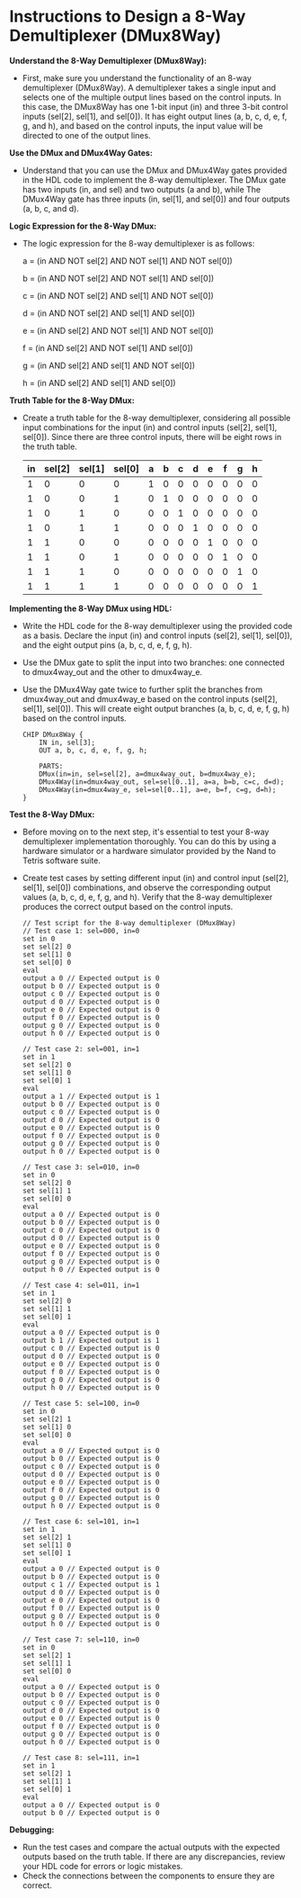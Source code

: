 # Instructions to Design a 8-Way Demultiplexer (DMux8Way)

**Understand the 8-Way Demultiplexer (DMux8Way):**

- First, make sure you understand the functionality of an 8-way demultiplexer (DMux8Way). A demultiplexer takes a single input and selects one of the multiple output lines based on the control inputs. In this case, the DMux8Way has one 1-bit input (in) and three 3-bit control inputs (sel[2], sel[1], and sel[0]). It has eight output lines (a, b, c, d, e, f, g, and h), and based on the control inputs, the input value will be directed to one of the output lines.

**Use the DMux and DMux4Way Gates:**

- Understand that you can use the DMux and DMux4Way gates provided in the HDL code to implement the 8-way demultiplexer. The DMux gate has two inputs (in, and sel) and two outputs (a and b), while The DMux4Way gate has three inputs (in, sel[1], and sel[0]) and four outputs (a, b, c, and d).

**Logic Expression for the 8-Way DMux:**

- The logic expression for the 8-way demultiplexer is as follows:

    a = (in AND NOT sel[2] AND NOT sel[1] AND NOT sel[0])

    b = (in AND NOT sel[2] AND NOT sel[1] AND sel[0])

    c = (in AND NOT sel[2] AND sel[1] AND NOT sel[0])

    d = (in AND NOT sel[2] AND sel[1] AND sel[0])

    e = (in AND sel[2] AND NOT sel[1] AND NOT sel[0])

    f = (in AND sel[2] AND NOT sel[1] AND sel[0])

    g = (in AND sel[2] AND sel[1] AND NOT sel[0])

    h = (in AND sel[2] AND sel[1] AND sel[0])

**Truth Table for the 8-Way DMux:**

- Create a truth table for the 8-way demultiplexer, considering all possible input combinations for the input (in) and control inputs (sel[2], sel[1], sel[0]). Since there are three control inputs, there will be eight rows in the truth table.

    | in | sel[2] | sel[1] | sel[0] | a | b | c | d | e | f | g | h |
    |----|--------|--------|--------|---|---|---|---|---|---|---|---|
    | 1  |   0    |   0    |   0    | 1 | 0 | 0 | 0 | 0 | 0 | 0 | 0 |
    | 1  |   0    |   0    |   1    | 0 | 1 | 0 | 0 | 0 | 0 | 0 | 0 |
    | 1  |   0    |   1    |   0    | 0 | 0 | 1 | 0 | 0 | 0 | 0 | 0 |
    | 1  |   0    |   1    |   1    | 0 | 0 | 0 | 1 | 0 | 0 | 0 | 0 |
    | 1  |   1    |   0    |   0    | 0 | 0 | 0 | 0 | 1 | 0 | 0 | 0 |
    | 1  |   1    |   0    |   1    | 0 | 0 | 0 | 0 | 0 | 1 | 0 | 0 |
    | 1  |   1    |   1    |   0    | 0 | 0 | 0 | 0 | 0 | 0 | 1 | 0 |
    | 1  |   1    |   1    |   1    | 0 | 0 | 0 | 0 | 0 | 0 | 0 | 1 |

**Implementing the 8-Way DMux using HDL:**

- Write the HDL code for the 8-way demultiplexer using the provided code as a basis. Declare the input (in) and control inputs (sel[2], sel[1], sel[0]), and the eight output pins (a, b, c, d, e, f, g, h).
- Use the DMux gate to split the input into two branches: one connected to dmux4way_out and the other to dmux4way_e.
- Use the DMux4Way gate twice to further split the branches from dmux4way_out and dmux4way_e based on the control inputs (sel[2], sel[1], sel[0]). This will create eight output branches (a, b, c, d, e, f, g, h) based on the control inputs.

    ```hdl
    CHIP DMux8Way {
        IN in, sel[3];
        OUT a, b, c, d, e, f, g, h;

        PARTS:
        DMux(in=in, sel=sel[2], a=dmux4way_out, b=dmux4way_e);
        DMux4Way(in=dmux4way_out, sel=sel[0..1], a=a, b=b, c=c, d=d);
        DMux4Way(in=dmux4way_e, sel=sel[0..1], a=e, b=f, c=g, d=h);
    }
    ```

**Test the 8-Way DMux:**

- Before moving on to the next step, it's essential to test your 8-way demultiplexer implementation thoroughly. You can do this by using a hardware simulator or a hardware simulator provided by the Nand to Tetris software suite.
- Create test cases by setting different input (in) and control input (sel[2], sel[1], sel[0]) combinations, and observe the corresponding output values (a, b, c, d, e, f, g, and h). Verify that the 8-way demultiplexer produces the correct output based on the control inputs.

    ```
    // Test script for the 8-way demultiplexer (DMux8Way)
    // Test case 1: sel=000, in=0
    set in 0
    set sel[2] 0
    set sel[1] 0
    set sel[0] 0
    eval
    output a 0 // Expected output is 0
    output b 0 // Expected output is 0
    output c 0 // Expected output is 0
    output d 0 // Expected output is 0
    output e 0 // Expected output is 0
    output f 0 // Expected output is 0
    output g 0 // Expected output is 0
    output h 0 // Expected output is 0

    // Test case 2: sel=001, in=1
    set in 1
    set sel[2] 0
    set sel[1] 0
    set sel[0] 1
    eval
    output a 1 // Expected output is 1
    output b 0 // Expected output is 0
    output c 0 // Expected output is 0
    output d 0 // Expected output is 0
    output e 0 // Expected output is 0
    output f 0 // Expected output is 0
    output g 0 // Expected output is 0
    output h 0 // Expected output is 0

    // Test case 3: sel=010, in=0
    set in 0
    set sel[2] 0
    set sel[1] 1
    set sel[0] 0
    eval
    output a 0 // Expected output is 0
    output b 0 // Expected output is 0
    output c 0 // Expected output is 0
    output d 0 // Expected output is 0
    output e 0 // Expected output is 0
    output f 0 // Expected output is 0
    output g 0 // Expected output is 0
    output h 0 // Expected output is 0

    // Test case 4: sel=011, in=1
    set in 1
    set sel[2] 0
    set sel[1] 1
    set sel[0] 1
    eval
    output a 0 // Expected output is 0
    output b 1 // Expected output is 1
    output c 0 // Expected output is 0
    output d 0 // Expected output is 0
    output e 0 // Expected output is 0
    output f 0 // Expected output is 0
    output g 0 // Expected output is 0
    output h 0 // Expected output is 0

    // Test case 5: sel=100, in=0
    set in 0
    set sel[2] 1
    set sel[1] 0
    set sel[0] 0
    eval
    output a 0 // Expected output is 0
    output b 0 // Expected output is 0
    output c 0 // Expected output is 0
    output d 0 // Expected output is 0
    output e 0 // Expected output is 0
    output f 0 // Expected output is 0
    output g 0 // Expected output is 0
    output h 0 // Expected output is 0

    // Test case 6: sel=101, in=1
    set in 1
    set sel[2] 1
    set sel[1] 0
    set sel[0] 1
    eval
    output a 0 // Expected output is 0
    output b 0 // Expected output is 0
    output c 1 // Expected output is 1
    output d 0 // Expected output is 0
    output e 0 // Expected output is 0
    output f 0 // Expected output is 0
    output g 0 // Expected output is 0
    output h 0 // Expected output is 0

    // Test case 7: sel=110, in=0
    set in 0
    set sel[2] 1
    set sel[1] 1
    set sel[0] 0
    eval
    output a 0 // Expected output is 0
    output b 0 // Expected output is 0
    output c 0 // Expected output is 0
    output d 0 // Expected output is 0
    output e 0 // Expected output is 0
    output f 0 // Expected output is 0
    output g 0 // Expected output is 0
    output h 0 // Expected output is 0

    // Test case 8: sel=111, in=1
    set in 1
    set sel[2] 1
    set sel[1] 1
    set sel[0] 1
    eval
    output a 0 // Expected output is 0
    output b 0 // Expected output is 0 
    ```

**Debugging:**

- Run the test cases and compare the actual outputs with the expected outputs based on the truth table. If there are any discrepancies, review your HDL code for errors or logic mistakes.
- Check the connections between the components to ensure they are correct.